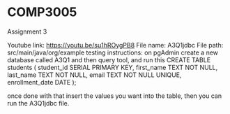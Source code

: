# COMP3005
Assignment 3

Youtube link: https://youtu.be/su1hROygPB8
File name: A3Q1jdbc
File path: src/main/java/org/example
testing instructions: on pgAdmin create a new database called A3Q1
                      and then query tool, and run this
                       CREATE TABLE students (
                            student_id SERIAL PRIMARY KEY,
                            first_name TEXT NOT NULL,
                            last_name TEXT NOT NULL,
                            email TEXT NOT NULL UNIQUE,
                            enrollment_date DATE
                        );

once done with that insert the values you want into the table, then you can run the A3Q1jdbc file.


